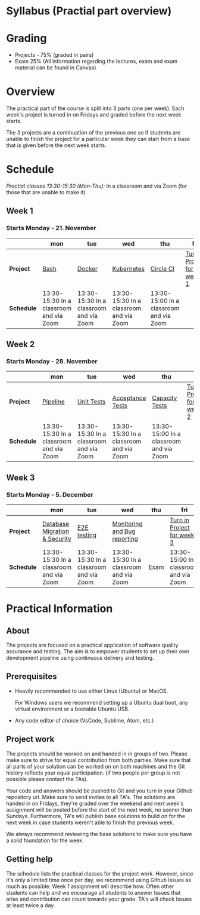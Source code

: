 # Syllabus (Practial part overview)
 
# Grading
 
- Projects - 75% (graded in pairs)
- Exam 25% (All information regarding the lectures, exam and exam material can be found in Canvas)
 
# Overview
The practical part of the course is split into 3 parts (one per week). Each week's project is turned in on Fridays and graded before the next week starts.
 
The 3 projects are a continuation of the previous one so if students are unable to finish the project for a particular week they can start from a base that is given before the next week starts.
 
# Schedule
*Practial classes 13:30-15:30 (Mon-Thu):* In a classroom and via Zoom (for those that are unable to make it)
 
## Week 1
 
### Starts Monday - 21. November
 
|                                                                      | mon                                                                                                                        | tue                                                                     | wed                                                                     | thu                                                                                                                             | fri                                                      |
| -------------------------------------------------------------------- | -------------------------------------------------------------------------------------------------------------------------- | ----------------------------------------------------------------------- | ----------------------------------------------------------------------- | ------------------------------------------------------------------------------------------------------------------------------- | -------------------------------------------------------- |
| **Project**                                                    | [Bash](/assignments/week-01/day-01/README.md)                |    [Docker](assignments/week-01/day-02/README.md)    | [Kubernetes](assignments/week-01/day-03/README.md) | [Circle CI](assignments/week-01/day-04/README.md)                                                                             | [Turn in Project for week 1](assignments/week-01/day-05/README.md) |
| **Schedule**                                                          | 13:30-15:30 In a classroom and via Zoom | 13:30-15:30 In a classroom and via Zoom | 13:30-15:30 In a classroom and via Zoom | 13:30-15:00 In a classroom and via Zoom  |                        |
 
## Week 2
### Starts Monday - 28. November
 
|                                                                      | mon                                                                     | tue                                                                     | wed                                                                     | thu                                                                                                                             | fri                                                      |
| -------------------------------------------------------------------- | ----------------------------------------------------------------------- | ----------------------------------------------------------------------- | ----------------------------------------------------------------------- | ------------------------------------------------------------------------------------------------------------------------------- | -------------------------------------------------------- |
| **Project**                                                    | [Pipeline](/assignments/week-02/day-06/README.md)                     | [Unit Tests](/assignments/week-02/day-07/README.md)                     | [Acceptance Tests](/assignments/week-02/day-08/README.md)              |    [Capacity Tests](/assignments/week-02/day-09/README.md)                                                                    | [Turn in Project for week 2](/assignments/week-02/day-10/README.md)|
| **Schedule**                                                          | 13:30-15:30 In a classroom and via Zoom | 13:30-15:30 In a classroom and via Zoom | 13:30-15:30 In a classroom and via Zoom | 13:30-15:00 In a classroom and via Zoom  |                        |
 
## Week 3
### Starts Monday - 5. December
 
|                                                                      | mon                                                                     | tue                                                                                        | wed                                                                                                                                                                             | thu           | fri                              |
| -------------------------------------------------------------------- | ----------------------------------------------------------------------- | ------------------------------------------------------------------------------------------ | ------------------------------------------------------------------------------------------------------------------------------------------------------------------------------- | ------------- | -------------------------------- |
| **Project**                                                    | [Database Migration & Security](/assignments/week-03/day-11/README.md) | [E2E testing](/assignments/week-03/day-12/README.md)                                                                                          |  [Monitoring and Bug reporting](/assignments/week-03/day-13/README.md)                                                                                                                                                                            |               |        [Turn in Project for week 3](/assignments/week-03/day-14/README.md)       |
| **Schedule**                                                          | 13:30-15:30 In a classroom and via Zoom | 13:30-15:30 In a classroom and via Zoom | 13:30-15:30 In a classroom and via Zoom | Exam  |     13:30-15:00 In a classroom and via Zoom                   |
 
# Practical Information
 
## About
The projects are focused on a practical application of software quality assurance and testing. The aim is to empower students to set up their own development pipeline using continuous delivery and testing.
 
## Prerequisites
- Heavily recommended to use either Linux (Ubuntu) or MacOS.
  
  For Windows users we recommend setting up a Ubuntu dual boot, any virtual environment or a bootable Ubuntu USB.
- Any code editor of choice (VsCode, Sublime, Atom, etc.)
 
## Project work
The projects should be worked on and handed in in groups of two. Please make sure to strive for equal contribution from both parties. Make sure that all parts of your solution can be worked on on both machines and the Git history reflects your equal participation. (if two people per group is not possible please contact the TAs).

Your code and answers should be pushed to Git and you turn in your Github repository url. Make sure to send invites to all TA's.
The solutions are handed in on Fridays, they're graded over the weekend and next week's assignment will be posted before the start of the next week, no sooner than Sundays. Furthermore, TA's will publish base solutions to build on for the next week in case students weren't able to finish the previous week.

We always recommend reviewing the base solutions to make sure you have a solid foundation for the week.
 
## Getting help
The schedule lists the practical classes for the project work. However, since it's only a limited time once per day, we recommend using Github Issues as much as possible. Week 1 assignment will describe how. Often other students can help and we encourage all students to answer Issues that arise and contribution can count towards your grade. TA's will check Issues at least twice a day.
